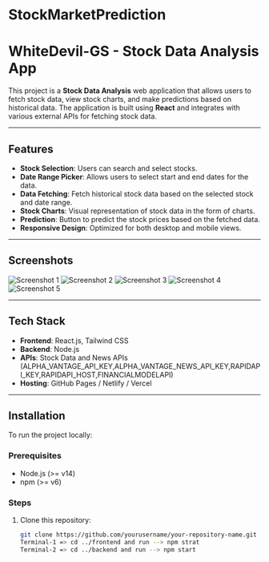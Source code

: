 # StockMarketPrediction
# WhiteDevil-GS - Stock Data Analysis App

This project is a **Stock Data Analysis** web application that allows users to fetch stock data, view stock charts, and make predictions based on historical data. The application is built using **React** and integrates with various external APIs for fetching stock data.

---

## Features

- **Stock Selection**: Users can search and select stocks.
- **Date Range Picker**: Allows users to select start and end dates for the data.
- **Data Fetching**: Fetch historical stock data based on the selected stock and date range.
- **Stock Charts**: Visual representation of stock data in the form of charts.
- **Prediction**: Button to predict the stock prices based on the fetched data.
- **Responsive Design**: Optimized for both desktop and mobile views.

---

## Screenshots

<!-- Add some screenshots of your app here if available -->
![Screenshot 1](https://github.com/user-attachments/assets/b2a261d2-b918-4b8d-a1bf-09034666a771)
![Screenshot 2](https://github.com/user-attachments/assets/ce03d1a1-0c23-445e-9307-7e5458a54b49)
![Screenshot 3](https://github.com/user-attachments/assets/ac808a0b-3e87-481b-bcce-fb2c63803f61)
![Screenshot 4](https://github.com/user-attachments/assets/685c9f79-8e33-4412-9f64-6b6fb45734b9)
![Screenshot 5](https://github.com/user-attachments/assets/6ae80d8f-c69a-4056-99ea-f7fc613749c6)


---

## Tech Stack

- **Frontend**: React.js, Tailwind CSS
- **Backend**: Node.js
- **APIs**: Stock Data and News APIs (ALPHA_VANTAGE_API_KEY,ALPHA_VANTAGE_NEWS_API_KEY,RAPIDAPI_KEY,RAPIDAPI_HOST,FINANCIALMODELAPI)
- **Hosting**: GitHub Pages / Netlify / Vercel

---

## Installation

To run the project locally:

### Prerequisites

- Node.js (>= v14)
- npm (>= v6)

### Steps

1. Clone this repository:

   ```bash
   git clone https://github.com/yourusername/your-repository-name.git
   Terminal-1 => cd ../frontend and run --> npm strat
   Terminal-2 => cd ../backend and run --> npm start
   
